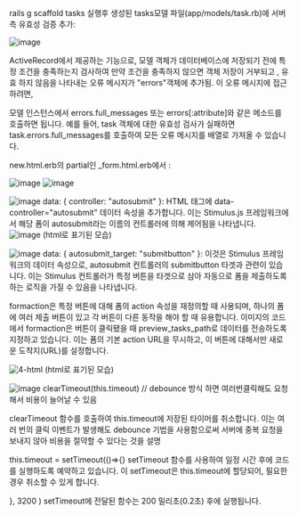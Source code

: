    rails g scaffold tasks
실행후 생성된 tasks모델 파일(app/models/task.rb)에  서버측 유효성 검증 추가:

![image](https://github.com/twingay96/live-form-previews/assets/64403357/b6d049d7-d55e-44cf-92c9-8bebcad78bc0)

ActiveRecord에서 제공하는 기능으로, 모델 객체가 데이터베이스에 저장되기 전에 
특정 조건을 충족하는지 검사하여 만약 조건을 충족하지 않으면 객체 저장이 거부되고 , 
유효 하지 않음을 나타내는 오류 메시지가 "errors"객체에 추가됨. 이 오류 메시지에 접근하려면, 

모델 인스턴스에서 errors.full_messages 또는 errors[:attribute]와 같은 메소드를 호출하면 됩니다. 
예를 들어, task 객체에 대한 유효성 검사가 실패하면 task.errors.full_messages를 호출하여 모든 오류 메시지를 배열로 가져올 수 있습니다.

new.html.erb의 partial인 _form.html.erb에서 :


![image](https://github.com/twingay96/live-form-previews/assets/64403357/7352d451-2889-4aae-8091-cf2d9aa5dbc4)
![image](https://github.com/twingay96/live-form-previews/assets/64403357/35862ca8-abe3-4499-ba4a-b942139c3fc4)

![image](https://github.com/twingay96/live-form-previews/assets/64403357/d5574669-294f-4819-921c-8c65a186b358)
data: { controller: "autosubmit" }: HTML 태그에 data-controller="autosubmit" 데이터 속성을 추가합니다. 
이는 Stimulus.js 프레임워크에서 해당 폼이 autosubmit라는 이름의 컨트롤러에 의해 제어됨을 나타냅니다. 
![image](https://github.com/twingay96/live-form-previews/assets/64403357/c404ada1-44c8-4fc6-9f3d-ed4a7388957e)
(html로 표기된 모습)

![image](https://github.com/twingay96/live-form-previews/assets/64403357/b1560453-a542-40e3-b76b-988653bec846)
data: { autosubmit_target: "submitbutton" }: 이것은 Stimulus 프레임워크의 데이터 속성으로, autosubmit 컨트롤러의 submitbutton 타겟과 관련이 있습니다. 
이는 Stimulus 컨트롤러가 특정 버튼을 타겟으로 삼아 자동으로 폼을 제출하도록 하는 로직을 가질 수 있음을 나타냅니다.

formaction은 특정 버튼에 대해 폼의 action 속성을 재정의할 때 사용되며, 하나의 폼에 여러 제출 버튼이 있고 각 버튼이 다른 동작을 해야 할 때 유용합니다. 이미지의 코드에서 formaction은 버튼이 클릭됐을 때 preview_tasks_path로 데이터를 전송하도록 지정하고 있습니다. 이는 폼의 기본 action URL을 무시하고, 이 버튼에 대해서만 새로운 도착지(URL)를 설정합니다.

![4-html](https://github.com/twingay96/live-form-previews/assets/64403357/f7297b83-7641-4481-9a0f-373c3d31098c)
(html로 표기된 모습)

![image](https://github.com/twingay96/live-form-previews/assets/64403357/a8d5eba5-ace0-443a-ad4d-2201df9b668a)
clearTimeout(this.timeout) // debounce 방식 하면 여러번클릭해도 요청해서 비용이 늘어날 수 있음

clearTimeout 함수를 호출하여 this.timeout에 저장된 타이머를 취소합니다.
이는 여러 번의 클릭 이벤트가 발생해도 debounce 기법을 사용함으로써 서버에 중복 요청을 보내지 않아 비용을 절약할 수 있다는 것을 설명

this.timeout = setTimeout(()=>{}
setTimeout 함수를 사용하여 일정 시간 후에 코드를 실행하도록 예약하고 있습니다. 이 setTimeout은 this.timeout에 할당되어, 필요한 경우 취소할 수 있게 합니다.

}, 3200 )
setTimeout에 전달된 함수는 200 밀리초(0.2초) 후에 실행됩니다.




